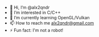 - 👋 Hi, I’m @alx2qndr
- 👀 I’m interested in C/C++
- 🌱 I’m currently learning OpenGL/Vulkan
- 📫 How to reach me alx2qndr@gmail.com
- ⚡ Fun fact: I'm not a robot!

<!---
alx2qndr/alx2qndr is a ✨ special ✨ repository because its `README.md` (this file) appears on your GitHub profile.
You can click the Preview link to take a look at your changes.
--->
